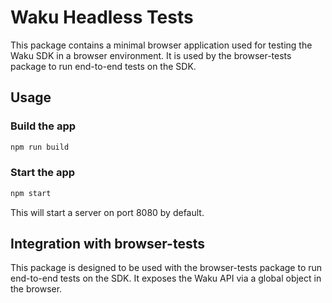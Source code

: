 # Waku Headless Tests

This package contains a minimal browser application used for testing the Waku SDK in a browser environment. It is used by the browser-tests package to run end-to-end tests on the SDK.

## Usage

### Build the app

```bash
npm run build
```

### Start the app

```bash
npm start
```

This will start a server on port 8080 by default.

## Integration with browser-tests

This package is designed to be used with the browser-tests package to run end-to-end tests on the SDK. It exposes the Waku API via a global object in the browser. 
